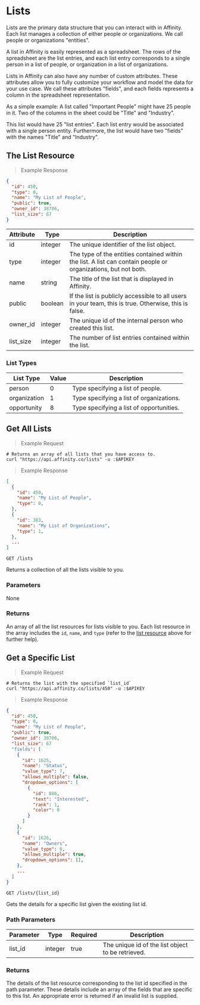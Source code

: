 # Lists

Lists are the primary data structure that you can interact with in Affinity. Each list
manages a collection of either people or organizations. We call people or organizations
"entities".

A list in Affinity is easily represented as a spreadsheet. The rows of the spreadsheet
are the list entries, and each list entry corresponds to a single person in a list of
people, or organization in a list of organizations.

Lists in Affinity can also have any number of custom attributes. These attributes allow
you to fully customize your workflow and model the data for your use case. We call these
attributes "fields", and each fields represents a column in the
spreadsheet representation.

As a simple example:
A list called "Important People" might have 25 people in it. Two of the columns in the
sheet could be "Title" and "Industry".

This list would have 25 "list entries". Each list entry would be associated with a single
person entity. Furthermore, the list would have two "fields" with the names
"Title" and "Industry".

## The List Resource

> Example Response

```json
{
  "id": 450,
  "type": 0,
  "name": "My List of People",
  "public": true,
  "owner_id": 38706,
  "list_size": 67
}
```

| Attribute | Type    | Description                                                                                                   |
| --------- | ------- | ------------------------------------------------------------------------------------------------------------- |
| id        | integer | The unique identifier of the list object.                                                                     |
| type      | integer | The type of the entities contained within the list. A list can contain people or organizations, but not both. |
| name      | string  | The title of the list that is displayed in Affinity.                                                          |
| public    | boolean | If the list is publicly accessible to all users in your team, this is true. Otherwise, this is false.         |
| owner_id  | integer | The unique id of the internal person who created this list.                                                   |
| list_size | integer | The number of list entries contained within the list.                                                         |

### List Types

| List Type    | Value | Description                              |
| ------------ | ----- | ---------------------------------------- |
| person       | 0     | Type specifying a list of people.        |
| organization | 1     | Type specifying a list of organizations. |
| opportunity  | 8     | Type specifying a list of opportunities. |

## Get All Lists

> Example Request

```shell
# Returns an array of all lists that you have access to.
curl "https://api.affinity.co/lists" -u :$APIKEY
```

> Example Response

```json
[
  {
    "id": 450,
    "name": "My List of People",
    "type": 0,
  },
  {
    "id": 383,
    "name": "My List of Organizations",
    "type": 1,
  },
  ...
]
```

`GET /lists`

Returns a collection of all the lists visible to you.

### Parameters

None

### Returns

An array of all the list resources for lists visible to you. Each list resource in the
array includes the `id`, `name`, and `type` (refer to the
[list resource](#the-list-resource) above for further help).

## Get a Specific List

> Example Request

```shell
# Returns the list with the specified `list_id`
curl "https://api.affinity.co/lists/450" -u :$APIKEY
```

> Example Response

```json
{
  "id": 450,
  "type": 0,
  "name": "My List of People",
  "public": true,
  "owner_id": 38706,
  "list_size": 67
  "fields": [
    {
      "id": 1625,
      "name": "Status",
      "value_type": 7,
      "allows_multiple": false,
      "dropdown_options": [
        {
          "id": 886,
          "text": "Interested",
          "rank": 1,
          "color": 0
        }
      ]
    },
    {
      "id": 1626,
      "name": "Owners",
      "value_type": 0,
      "allows_multiple": true,
      "dropdown_options": [],
    },
    ...
  ]
}
```

`GET /lists/{list_id}`

Gets the details for a specific list given the existing list id.

### Path Parameters

| Parameter | Type    | Required | Description                                       |
| --------- | ------- | -------- | ------------------------------------------------- |
| list_id   | integer | true     | The unique id of the list object to be retrieved. |

### Returns

The details of the list resource corresponding to the list id specified in the path
parameter. These details include an array of the fields that are specific
to this list. An appropriate error is returned if an invalid list is supplied.
